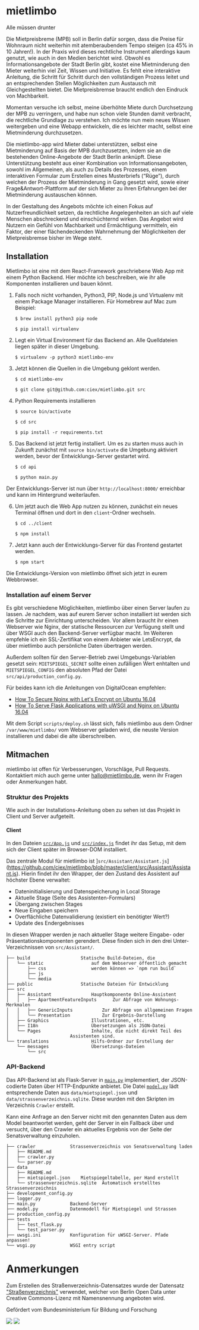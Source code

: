 # mietlimbo

Alle müssen drunter

Die Mietpreisbreme (MPB) soll in Berlin dafür sorgen, dass die Preise für Wohnraum nicht weiterhin mit atemberaubendem Tempo steigen (ca 45% in 10 Jahren!). In der Praxis wird dieses rechtliche Instrument allerdings kaum genutzt, wie auch in den Medien berichtet wird. Obwohl es Informationsangebote der Stadt Berlin gibt, kostet eine Mietminderung den Mieter weiterhin viel Zeit, Wissen und Initiative. Es fehlt eine interaktive Anleitung, die Schritt für Schritt durch den vollständigen Prozess leitet und an entsprechenden Stellen Möglichkeiten zum Austausch mit Gleichgestellten bietet. Die Mietpreisbremse braucht endlich den Eindruck von Machbarkeit.

Momentan versuche ich selbst, meine überhöhte Miete durch Durchsetzung der MPB zu verringern, und habe nun schon viele Stunden damit verbracht, die rechtliche Grundlage zu verstehen. Ich möchte nun mein neues Wissen weitergeben und eine Webapp entwickeln, die es leichter macht, selbst eine Mietminderung durchzusetzen.

Die mietlimbo-app wird Mieter dabei unterstützen, selbst eine Mietminderung auf Basis der MPB durchzusetzen, indem sie an die bestehenden Online-Angebote der Stadt Berlin anknüpft. Diese Unterstützung besteht aus einer Kombination von Informationsangeboten, sowohl im Allgemeinen, als auch zu Details des Prozesses, einem interaktiven Formular zum Erstellen eines Musterbriefs (“Rüge”), durch welchen der Prozess der Mietminderung in Gang gesetzt wird, sowie einer Frage&Antwort-Plattform auf der sich Mieter zu ihren Erfahrungen bei der Mietminderung austauschen können. 

In der Gestaltung des Angebots möchte ich einen Fokus auf Nutzerfreundlichkeit setzen, da rechtliche Angelegenheiten an sich auf viele Menschen abschreckend und einschüchternd wirken. Das Angebot wird Nutzern ein Gefühl von Machbarkeit und Ermächtigung vermitteln, ein Faktor, der einer flächendeckenden Wahrnehmung der Möglichkeiten der Mietpreisbremse bisher im Wege steht.

## Installation

Mietlimbo ist eine mit dem React-Framework geschriebene Web App mit einem Python Backend. Hier möchte ich beschreiben, wie ihr alle Komponenten installieren und bauen könnt.

1. Falls noch nicht vorhanden, Python3, PIP, Node.js und Virtualenv mit einem Package Manager installieren. Für Homebrew auf Mac zum Beispiel:

    `$ brew install python3 pip node`
    
    `$ pip install virtualenv`

2. Legt ein Virtual Environment für das Backend an. Alle Quelldateien liegen später in dieser Umgebung. 

	`$ virtualenv -p python3 mietlimbo-env`

3. Jetzt können die Quellen in die Umgebung geklont werden.

	`$ cd mietlimbo-env`
	
	`$ git clone git@github.com:ciex/mietlimbo.git src`

4. Python Requirements installieren

	`$ source bin/activate`
	
	`$ cd src`
	
	`$ pip install -r requirements.txt`

5. Das Backend ist jetzt fertig installiert. Um es zu starten muss auch in Zukunft zunächst mit `source bin/activate` die Umgebung aktiviert werden, bevor der Entwicklungs-Server gestartet wird.

	`$ cd api`
	
	`$ python main.py`

Der Entwicklungs-Server ist nun über `http://localhost:8000/` erreichbar und kann im Hintergrund weiterlaufen.

6. Um jetzt auch die Web App nutzen zu können, zunächst ein neues Terminal öffnen und dort in den `client`-Ordner wechseln.

	`$ cd ../client`
	
	`$ npm install`

7. Jetzt kann auch der Entwicklungs-Server für das Frontend gestartet werden.

	`$ npm start`

Die Entwicklungs-Version von mietlimbo öffnet sich jetzt in eurem Webbrowser.

### Installation auf einem Server

Es gibt verschiedene Möglichkeiten, mietlimbo über einen Server laufen zu lassen. Je nachdem, was auf eurem Server schon installiert ist werden sich die Schritte zur Einrichtung unterscheiden. Vor allem braucht ihr einen Webserver wie Nginx, der statische Ressourcen zur Verfügung stellt und über WSGI auch den Backend-Server verfügbar macht. Im Weiteren empfehle ich ein SSL-Zertifikat von einem Anbieter wie LetsEncrypt, da über mietlimbo auch persönliche Daten übertragen werden.

Außerdem sollten für den Server-Betrieb zwei Umgebungs-Variablen gesetzt sein:
`MIETSPIEGEL_SECRET` sollte einen zufälligen Wert enhtalten und `MIETSPIEGEL_CONFIG`
den absoluten Pfad der Datei `src/api/production_config.py`.

Für beides kann ich die Anleitungen von DigitalOcean empfehlen:

- [How To Secure Nginx with Let's Encrypt on Ubuntu 16.04](https://www.digitalocean.com/community/tutorials/how-to-secure-nginx-with-let-s-encrypt-on-ubuntu-16-04)
- [How To Serve Flask Applications with uWSGI and Nginx on Ubuntu 16.04](https://www.digitalocean.com/community/tutorials/how-to-serve-flask-applications-with-uwsgi-and-nginx-on-ubuntu-16-04)

Mit dem Script `scripts/deploy.sh` lässt sich, falls mietlimbo aus dem Ordner `/var/www/mietlimbo/` vom Webserver geladen wird, die neuste Version installieren und dabei die alte überschreiben.

## Mitmachen

mietlimbo ist offen für Verbesserungen, Vorschläge, Pull Requests. Kontaktiert mich auch gerne unter [hallo@mietlimbo.de](mailto:hallo@mietlimbo.de), wenn ihr Fragen oder Anmerkungen habt.

### Struktur des Projekts

Wie auch in der Installations-Anleitung oben zu sehen ist das Projekt in Client und Server aufgeteilt. 

#### Client

In den Dateien [`src/App.js`](https://github.com/ciex/mietlimbo/blob/master/client/src/App.js) und [`src/index.js`](https://github.com/ciex/mietlimbo/blob/master/client/src/index.js) findet ihr das Setup, mit dem sich der Client später im Browser-DOM installiert. 

Das zentrale Modul für mietlimbo ist ]`src/Assistant/Assistant.js`](https://github.com/ciex/mietlimbo/blob/master/client/src/Assistant/Assistant.js). Hierin findet ihr den Wrapper, der den Zustand des Assistent auf höchster Ebene verwaltet:

- Dateninitialisierung und Datenspeicherung in Local Storage
- Aktuelle Stage (Seite des Assistenten-Formulars)
- Übergang zwischen Stages
- Neue Eingaben speichern
- Overflächliche Datenvalidierung (existiert ein benötigter Wert?)
- Update des Endergebnisses

In diesen Wrapper werden je nach aktueller Stage weitere Eingabe- oder Präsentationskomponenten gerendert. Diese finden sich in den drei Unter-Verzeichnissen von `src/Assistant/`.

	├── build					Statische Build-Dateien, die 
	│   └── static 					auf dem Webserver öffentlich gemacht
	│       ├── css 				werden können => `npm run build`
	│       ├── js
	│       └── media
	├── public 					Statische Dateien für Entwicklung
	├── src
	│   ├── Assistant 				Hauptkomponente Online-Assistent
	│   │   ├── ApartmentFeatureInputs 		Zur Abfrage von Wohnungs-Merkmalen
	│   │   ├── GenericInputs 			Zur Abfrage von allgemeinen Fragen
	│   │   └── Presentation 			Zur Ergebnis-Darstellung
	│   ├── Graphics 				Illustrationen, etc.
	│   ├── I18n 					Übersetzungen als JSON-Datei
	│   └── Pages 					Inhalte, die nicht direkt Teil des
	│						Assistenten sind.
	└── translations 				Hilfs-Ordner zur Erstellung der
	    └── messages 				Übersetzungs-Dateien
	        └── src

### API-Backend

Das API-Backend ist als Flask-Server in [`main.py`](https://github.com/ciex/mietlimbo/blob/master/api/main.py) implementiert, der JSON-codierte Daten über HTTP-Endpunkte anbietet. Die Datei [`model.py`](https://github.com/ciex/mietlimbo/blob/master/api/model.py)  lädt entsprechende Daten aus `data/mietspiegel.json` und `data/strassenverzeichnis.sqlite`. Diese wurden mit den Skripten im Verzeichnis `Crawler` erstellt. 

Kann eine Anfrage an den Server nicht mit den genannten Daten aus dem Model beantwortet werden, geht der Server in ein Fallback über und versucht, über den Crawler ein aktuelles Ergebnis von der Seite der Senatsverwaltung einzuholen.

	├── crawler 			Strassenverzeichnis von Senatsverwaltung laden
	│   ├── README.md
	│   ├── crawler.py
	│   └── parser.py
	├── data 							
	│   ├── README.md
	│   ├── mietspiegel.json 	Mietspiegeltabelle, per Hand erstellt
	│   └── strassenverzeichnis.sqlite 	Automatisch erstelltes Strassenverzeichnis
	├── development_config.py
	├── logger.py
	├── main.py 			Backend-Server
	├── model.py 			Datenmodell für Mietspiegel und Strassen
	├── production_config.py
	├── tests
	│   ├── test_flask.py
	│   └── test_parser.py
	├── uwsgi.ini 			Konfiguration für uWSGI-Server. Pfade anpassen!
	└── wsgi.py 			WSGI entry script

# Anmerkungen

Zum Erstellen des Straßenverzeichnis-Datensatzes wurde der Datensatz 
["Straßenverzeichnis"](https://daten.berlin.de/datensaetze/stra%C3%9Fenverzeichnis) 
verwendet, welcher von Berlin Open Data unter Creative Commons-Lizenz mit 
Namensnennung angeboten wird.


Gefördert vom Bundesministerium für Bildung und Forschung

![](https://raw.githubusercontent.com/ciex/mietlimbo/master/client/src/Graphics/logo-bmbf.svg?sanitize=true)
![](https://raw.githubusercontent.com/ciex/mietlimbo/master/client/src/Graphics/logo-okfn.svg?sanitize=true)


